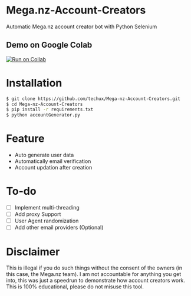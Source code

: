 # Mega.nz-Account-Creators
Automatic Mega.nz account creator bot with Python Selenium

## Demo on Google Colab
[![Run on Collab](https://colab.research.google.com/assets/colab-badge.svg)](https://colab.research.google.com/drive/1P84zjhjrGmV0rsRrnvTeeSbjQRtt1slQ?usp=sharing)


# Installation
```bash
$ git clone https://github.com/techux/Mega-nz-Account-Creators.git
$ cd Mega-nz-Account-Creators
$ pip install -r requirements.txt
$ python accountGenerator.py
```

# Feature
- Auto generate user data
- Automatically email verification
- Account updation after creation

# To-do
- [ ] Implement multi-threading
- [ ] Add proxy Support
- [ ] User Agent randomization
- [ ] Add other email providers (Optional)

# Disclaimer
This is illegal if you do such things without the consent of the owners (in this case, the Mega.nz team). I am not accountable for anything you get into, this was just a speedrun to demonstrate how account creators work. This is 100% educational, please do not misuse this tool.
